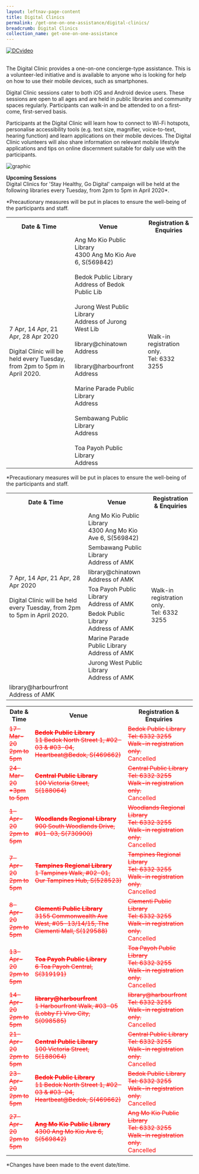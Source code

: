 ```yaml
---
layout: leftnav-page-content
title: Digital Clinics
permalink: /get-one-on-one-assistance/digital-clinics/
breadcrumb: Digital Clinics
collection_name: get-one-on-one-assistance
---
```


[![DCvideo](https://img.youtube.com/vi/2p2-mMrdo6s/maxresdefault.jpg)](https://www.youtube.com/watch?v=2p2-mMrdo6s?autoplay=1)

<br>The Digital Clinic provides a one-on-one concierge-type assistance. This is a volunteer-led initiative and is available to anyone who is looking for help on how to use their mobile devices, such as smartphones. 

Digital Clinic sessions cater to both iOS and Android device users. These sessions are open to all ages and are held in public libraries and community spaces regularly. Participants can walk-in and be attended to on a first-come, first-served basis. 

Participants at the Digital Clinic will learn how to connect to Wi-Fi hotspots, personalise accessibility tools (e.g. text size, magnifier, voice-to-text, hearing function) and learn applications on their mobile devices. The Digital Clinic volunteers will also share information on relevant mobile lifestyle applications and tips on online discernment suitable for daily use with the participants.<br>

![graphic](/images/home-page/digital-clinics-graphic.png) <br>

**Upcoming Sessions**
<br>
Digital Clinics for 'Stay Healthy, Go Digital' campaign will be held at the following libraries every Tuesday, from 2pm to 5pm in April 2020*.<br>

<table>
  <tr><th><b>Date & Time</b></th>
  <th><b>Venue</b></th>
  <th><b>Registration & Enquiries</b></th></tr> 
<tr>
  <td>7 Apr, 14 Apr, 21 Apr, 28 Apr 2020 <br><br> Digital Clinic will be held every Tuesday, from 2pm to 5pm in April 2020.</td>
  <td>Ang Mo Kio Public Library <br> 4300 Ang Mo Kio Ave 6, S(569842)<br>
  <br>Bedok Public Library <br> Address of Bedok Public Lib <br>
  <br>Jurong West Public Library <br> Address of Jurong West Lib<br>
  <br>library@chinatown <br> Address<br>
  <br>library@harbourfront <br> Address<br>
  <br>Marine Parade Public Library <br> Address<br>
  <br>Sembawang Public Library <br> Address<br>
  <br>Toa Payoh Public Library <br> Address</td>
  <td>Walk-in registration only. <br> Tel: 6332 3255</td>
</tr>
*Precautionary measures will be put in places to ensure the well-being of the participants and staff.<br>
  
<table>
  <tr><th><b>Date & Time</b></th>
  <th><b>Venue</b></th>
  <th><b>Registration & Enquiries</b></th></tr> 
<tr>
  <td rowspan="8">7 Apr, 14 Apr, 21 Apr, 28 Apr 2020 <br><br> Digital Clinic will be held every Tuesday, from 2pm to 5pm in April 2020.</td>
<tr>
  <td>Ang Mo Kio Public Library <br> 4300 Ang Mo Kio Ave 6, S(569842)</td>
  <td rowspan="8">Walk-in registration only. <br> Tel: 6332 3255</td></tr>
<tr>
  <td>Sembawang Public Library <br> Address of AMK</td></tr>
<tr>
  <td>library@chinatown <br> Address of AMK</td></tr>
<tr>
  <td>Toa Payoh Public Library <br> Address of AMK</td></tr>
<tr>
  <td>Bedok Public Library <br> Address of AMK</td></tr>
<tr>
  <td>Marine Parade Public Library <br> Address of AMK</td></tr>
<tr>
  <td>Jurong West Public Library <br> Address of AMK</td></tr>
<tr>
  <td>library@harbourfront <br> Address of AMK</td></tr>
  
*Precautionary measures will be put in places to ensure the well-being of the participants and staff.
 
<table>
  <tr><th><b>Date & Time</b></th>
  <th><b>Venue</b></th>
  <th><b>Registration & Enquiries</b></th></tr>
<tr>  
  <td><span style="color:red;"><s>17-Mar-20<br>2pm to 5pm</s></span></td>
  <td><span style="color:red;"><s><b>Bedok Public Library</b><br>11 Bedok North Street 1, #02-03 & #03-04, Heartbeat@Bedok, S(469662)</s></span></td>
  <td><span style="color:red;"><s>Bedok Public Library<br>Tel: 6332 3255 <br>Walk-in registration only.</s> <br>Cancelled</span></td>
  </tr>
<tr>  
  <td><span style="color:red;"><s>24-Mar-20<br>*3pm to 5pm</s></span></td>
  <td><span style="color:red;"><s><b>Central Public Library</b><br>100 Victoria Street, S(188064)</s></span></td>
  <td><span style="color:red;"><s>Central Public Library<br>Tel: 6332 3255 <br>Walk-in registration only.</s> <br>Cancelled</span></td>
  </tr>
<tr>  
  <td><span style="color:red;"><s>1-Apr-20<br>2pm to 5pm</s></span></td>
  <td><span style="color:red;"><s><b>Woodlands Regional Library</b><br>900 South Woodlands Drive, #01-03, S(730900)</s></span></td>
  <td><span style="color:red;"><s>Woodlands Regional Library<br>Tel: 6332 3255 <br>Walk-in registration only.</s> <br>Cancelled</span></td>
  </tr>
<tr>  
  <td><span style="color:red;"><s>7-Apr-20<br>2pm to 5pm</s></span></td>
  <td><span style="color:red;"><s><b>Tampines Regional Library</b><br>1 Tampines Walk, #02-01, Our Tampines Hub, S(528523)</s></span></td>
  <td><span style="color:red;"><s>Tampines Regional Library<br>Tel: 6332 3255 <br>Walk-in registration only.</s> <br>Cancelled</span></td>
  </tr>
<tr>  
  <td><span style="color:red;"><s>8-Apr-20<br>2pm to 5pm</s></span></td>
  <td><span style="color:red;"><s><b>Clementi Public Library</b><br>3155 Commonwealth Ave West, #05-13/14/15, The Clementi Mall, S(129588)</s></span></td>
  <td><span style="color:red;"><s>Clementi Public Library<br>Tel: 6332 3255 <br>Walk-in registration only.</s> <br>Cancelled</span></td>
  </tr>
<tr>  
  <td><span style="color:red;"><s>13-Apr-20<br>2pm to 5pm</s></span></td>
  <td><span style="color:red;"><s><b>Toa Payoh Public Library</b><br>6 Toa Payoh Central, S(319191)</s></span></td>
  <td><span style="color:red;"><s>Toa Payoh Public Library<br>Tel: 6332 3255 <br>Walk-in registration only.</s> <br>Cancelled</span></td>
  </tr>
<tr>  
  <td><span style="color:red;"><s>14-Apr-20<br>2pm to 5pm</s></span></td>
  <td><span style="color:red;"><s><b>library@harbourfront</b><br>1 Harbourfront Walk, #03-05 (Lobby F) Vivo City, S(098585)</s></span></td>
  <td><span style="color:red;"><s>library@harbourfront<br>Tel: 6332 3255 <br>Walk-in registration only.</s> <br>Cancelled</span></td>
  </tr>
<tr>  
  <td><span style="color:red;"><s>21-Apr-20<br>2pm to 5pm</s></span></td>
  <td><span style="color:red;"><s><b>Central Public Library</b><br>100 Victoria Street, S(188064)</s></span></td>
  <td><span style="color:red;"><s>Central Public Library<br>Tel: 6332 3255 <br>Walk-in registration only.</s> <br>Cancelled</span></td>
  </tr>
<tr>  
  <td><span style="color:red;"><s>23-Apr-20<br>2pm to 5pm</s></span></td>
  <td><span style="color:red;"><s><b>Bedok Public Library</b><br>11 Bedok North Street 1, #02-03 & #03-04, Heartbeat@Bedok, S(469662)</s></span></td>
  <td><span style="color:red;"><s>Bedok Public Library<br>Tel: 6332 3255 <br>Walk-in registration only.</s> <br>Cancelled</span></td>
  </tr>
  <tr>  
  <td><span style="color:red;"><s>27-Apr-20<br>2pm to 5pm</s></span></td>
  <td><span style="color:red;"><s><b>Ang Mo Kio Public Library</b><br>4300 Ang Mo Kio Ave 6, S(569842)</s></span></td>
  <td><span style="color:red;"><s>Ang Mo Kio Public Library<br>Tel: 6332 3255 <br>Walk-in registration only.</s> <br>Cancelled</span></td>
  </tr>
</table>


*Changes have been made to the event date/time.






